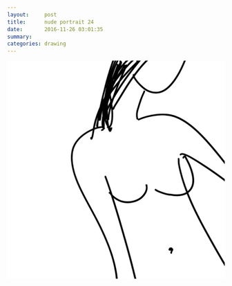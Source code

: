 ```yaml
---
layout:     post
title:      nude portrait 24
date:       2016-11-26 03:01:35
summary:    
categories: drawing
---
```

![nude portrait 24](/images/diary/nude-portrait-24.png ",")
